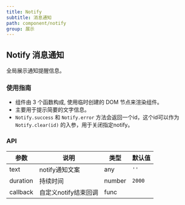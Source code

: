 ```yaml
---
title: Notify
subtitle: 消息通知
path: component/notify
group: 展示
---
```


## Notify 消息通知

全局展示通知提醒信息。

### 使用指南

-  组件由 3 个函数构成, 使用临时创建的 DOM 节点来渲染组件。
-  主要用于提示简要的文字信息。
-  `Notify.success` 和 `Notify.error` 方法会返回一个id，这个id可以作为 `Notify.clear(id)` 的入参，用于关闭指定notify。

### API

| 参数       | 说明            | 类型     | 默认值    |
| -------- | ------------- | ------ | ------ |
| text     | notify通知文案    | any   | `''`   |
| duration | 持续时间          | number | `2000` |
| callback | 自定义notify结束回调 | func   |        |
